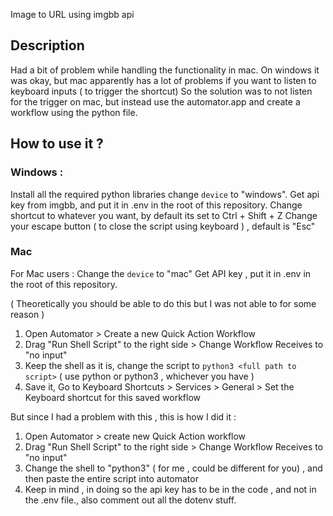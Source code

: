 Image to URL using imgbb api

## Description

Had a bit of problem while handling the functionality in mac. 
On windows it was okay, but mac apparently has a lot of problems if you want to listen to keyboard inputs ( to trigger the shortcut) 
So the solution was to not listen for the trigger on mac, but instead use the automator.app and create a workflow using the python file. 

## How to use it  ? 


### Windows : 
Install all the required python libraries 
change `device` to "windows".
Get api key from imgbb, and put it in .env in the root of this repository.
Change shortcut to whatever you want, by default its set to Ctrl + Shift + Z 
Change your escape button ( to close the script using keyboard ) , default is "Esc"


### Mac
For Mac users : 
Change the `device` to "mac" 
Get API key , put it in .env in the root of this repository. 

( Theoretically you should be able to do this but I was not able to for some reason ) 

1. Open Automator > Create a new Quick Action Workflow
2. Drag "Run Shell Script" to the right side  > Change Workflow Receives to "no input"
3. Keep the shell as it is, change the script to `python3 <full path to script>` ( use python or python3 , whichever you have ) 
4. Save it, Go to Keyboard Shortcuts > Services > General > Set the Keyboard shortcut for this saved workflow 

But since I had a problem with this , this is how I did it : 

1. Open Automator > create new Quick Action workflow 
2. Drag "Run Shell Script" to the right side > Change Workflow Receives to "no input"
3. Change the shell to "python3" ( for me , could be different for you) , and then paste the entire script into automator 
4. Keep in mind , in doing so the api key has to be in the code , and not in the .env file., also comment out all the dotenv stuff.
